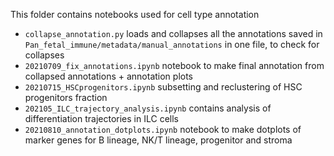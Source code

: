 This folder contains notebooks used for cell type annotation

- `collapse_annotation.py` loads and collapses all the annotations saved in `Pan_fetal_immune/metadata/manual_annotations` in one file, to check for collapses
- `20210709_fix_annotations.ipynb` notebook to make final annotation from collapsed annotations + annotation plots
- `20210715_HSCprogenitors.ipynb` subsetting and reclustering of HSC progenitors fraction
- `202105_ILC_trajectory_analysis.ipynb` contains analysis of differentiation trajectories in ILC cells
- `20210810_annotation_dotplots.ipynb` notebook to make dotplots of marker genes for B lineage, NK/T lineage, progenitor and stroma
